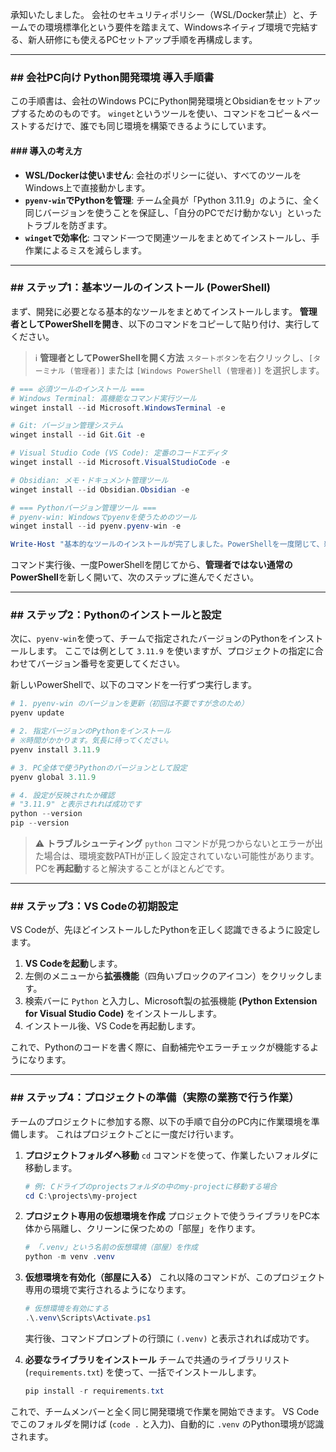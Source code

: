 承知いたしました。
会社のセキュリティポリシー（WSL/Docker禁止）と、チームでの環境標準化という要件を踏まえて、Windowsネイティブ環境で完結する、新人研修にも使えるPCセットアップ手順を再構成します。

-----

### \#\# 会社PC向け Python開発環境 導入手順書

この手順書は、会社のWindows PCにPython開発環境とObsidianをセットアップするためのものです。
`winget`というツールを使い、コマンドをコピー＆ペーストするだけで、誰でも同じ環境を構築できるようにしています。

#### \#\#\# 導入の考え方

  * **WSL/Dockerは使いません**: 会社のポリシーに従い、すべてのツールをWindows上で直接動かします。
  * **`pyenv-win`でPythonを管理**: チーム全員が「Python 3.11.9」のように、全く同じバージョンを使うことを保証し、「自分のPCでだけ動かない」といったトラブルを防ぎます。
  * **`winget`で効率化**: コマンド一つで関連ツールをまとめてインストールし、手作業によるミスを減らします。

-----

### \#\# ステップ1：基本ツールのインストール (PowerShell)

まず、開発に必要となる基本的なツールをまとめてインストールします。
**管理者としてPowerShellを開き**、以下のコマンドをコピーして貼り付け、実行してください。

> ℹ️ **管理者としてPowerShellを開く方法**
> `スタートボタン`を右クリックし、`[ターミナル (管理者)]` または `[Windows PowerShell (管理者)]` を選択します。

```powershell
# === 必須ツールのインストール ===
# Windows Terminal: 高機能なコマンド実行ツール
winget install --id Microsoft.WindowsTerminal -e

# Git: バージョン管理システム
winget install --id Git.Git -e

# Visual Studio Code (VS Code): 定番のコードエディタ
winget install --id Microsoft.VisualStudioCode -e

# Obsidian: メモ・ドキュメント管理ツール
winget install --id Obsidian.Obsidian -e

# === Pythonバージョン管理ツール ===
# pyenv-win: Windowsでpyenvを使うためのツール
winget install --id pyenv.pyenv-win -e

Write-Host "基本的なツールのインストールが完了しました。PowerShellを一度閉じて、新しいウィンドウで開いてください。" -ForegroundColor Green
```

コマンド実行後、一度PowerShellを閉じてから、**管理者ではない通常のPowerShell**を新しく開いて、次のステップに進んでください。

-----

### \#\# ステップ2：Pythonのインストールと設定

次に、`pyenv-win`を使って、チームで指定されたバージョンのPythonをインストールします。
ここでは例として `3.11.9` を使いますが、プロジェクトの指定に合わせてバージョン番号を変更してください。

新しいPowerShellで、以下のコマンドを一行ずつ実行します。

```powershell
# 1. pyenv-win のバージョンを更新（初回は不要ですが念のため）
pyenv update

# 2. 指定バージョンのPythonをインストール
# ※時間がかかります。気長に待ってください。
pyenv install 3.11.9

# 3. PC全体で使うPythonのバージョンとして設定
pyenv global 3.11.9

# 4. 設定が反映されたか確認
# "3.11.9" と表示されれば成功です
python --version
pip --version
```

> ⚠️ **トラブルシューティング**
> `python` コマンドが見つからないとエラーが出た場合は、環境変数PATHが正しく設定されていない可能性があります。PCを**再起動**すると解決することがほとんどです。

-----

### \#\# ステップ3：VS Codeの初期設定

VS Codeが、先ほどインストールしたPythonを正しく認識できるように設定します。

1.  **VS Codeを起動**します。
2.  左側のメニューから**拡張機能**（四角いブロックのアイコン）をクリックします。
3.  検索バーに `Python` と入力し、Microsoft製の拡張機能 **(Python Extension for Visual Studio Code)** をインストールします。
4.  インストール後、VS Codeを再起動します。

これで、Pythonのコードを書く際に、自動補完やエラーチェックが機能するようになります。

-----

### \#\# ステップ4：プロジェクトの準備（実際の業務で行う作業）

チームのプロジェクトに参加する際、以下の手順で自分のPC内に作業環境を準備します。
これはプロジェクトごとに一度だけ行います。

1.  **プロジェクトフォルダへ移動**
    `cd` コマンドを使って、作業したいフォルダに移動します。

    ```powershell
    # 例: Cドライブのprojectsフォルダの中のmy-projectに移動する場合
    cd C:\projects\my-project
    ```

2.  **プロジェクト専用の仮想環境を作成**
    プロジェクトで使うライブラリをPC本体から隔離し、クリーンに保つための「部屋」を作ります。

    ```powershell
    # 「.venv」という名前の仮想環境（部屋）を作成
    python -m venv .venv
    ```

3.  **仮想環境を有効化（部屋に入る）**
    これ以降のコマンドが、このプロジェクト専用の環境で実行されるようになります。

    ```powershell
    # 仮想環境を有効にする
    .\.venv\Scripts\Activate.ps1
    ```

    実行後、コマンドプロンプトの行頭に `(.venv)` と表示されれば成功です。

4.  **必要なライブラリをインストール**
    チームで共通のライブラリリスト (`requirements.txt`) を使って、一括でインストールします。

    ```powershell
    pip install -r requirements.txt
    ```

これで、チームメンバーと全く同じ開発環境で作業を開始できます。
VS Codeでこのフォルダを開けば (`code .` と入力)、自動的に `.venv` のPython環境が認識されます。